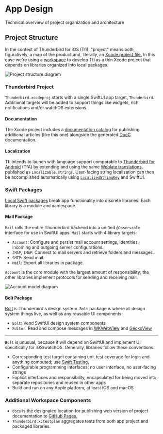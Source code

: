 # App Design

Technical overview of project organization and architecture

## Project Structure

In the context of Thunderbird for iOS (Tfi), "project" means both, figuratively, a map of the product and, literally, an [Xcode project file.](https://developer.apple.com/documentation/xcode/creating-an-xcode-project-for-an-app) In this case we're using a [workspace](https://developer.apple.com/documentation/xcode/projects-and-workspaces) to develop Tfi as a thin Xcode project that depends on libraries organized into local packages.

![Project structure diagram](design-project.svg)

### Thunderbird Project

`Thunderbird.xcodeproj` starts with a single SwiftUI app target, `Thunderbird`. Additional targets will be added to support things like widgets, rich notifications and/or watchOS extensions.

#### Documentation

The Xcode project includes a [documentation catalog](https://developer.apple.com/documentation/xcode/adding-supplemental-content-to-a-documentation-catalog) for publishing additional articles (like this one) alongside the generated [DocC](https://www.swift.org/documentation/docc) documentation.

#### Localization

Tfi intends to launch with language support comparable to [Thunderbird for Android](https://github.com/thunderbird/thunderbird-android) (TfA) by extending and using the same [Weblate translations](hosted.weblate.org/projects/tb-android), published as `Localizable.strings`. User-facing string localization can then be accomplished automatically using [`LocalizedStringKey`](https://developer.apple.com/documentation/swiftui/localizedstringkey) and SwiftUI.

### Swift Packages

[Local Swift packages](https://developer.apple.com/documentation/xcode/organizing-your-code-with-local-packages) break app functionality into discrete libraries. Each library is a module and namespace.

#### Mail Package

`Mail` rolls the entire Thunderbird backend into a unified `@Observable` interface for use in SwiftUI apps. `Mail` starts with 4 library targets:

* `Account`: Configure and persist mail account settings, identities, incoming and outgoing server configurations.
* `JMAP`, `IMAP`: Connect to mail servers and retrieve folders and messages.
* `SMTP`: Send mail.
* `Mail`: Export all libraries in package.

`Account` is the core module with the largest amount of responsibility; the other libraries implement protocols for sending and receiving mail.

![Account model diagram](design-account.svg)

#### Bolt Package

[Bolt](https://bolt.thunderbird.net) is Thunderbird's design system. `Bolt` package is where all design system things live, as well as any reusable UI components:

* `Bolt`: Vend SwiftUI design system components
* `Editor`: Read and compose messages in [WKWebView](https://developer.apple.com/documentation/webkit/wkwebview) and [GeckoView](https://github.com/mozilla/geckoview)

-----

`Bolt` is unusual, because it will depend on SwiftUI and implement UI specifically for iOS/watchOS. Generally, libraries follow these conventions:

* Corresponding test target containing unit test coverage for logic and anything computed; use [Swift Testing.](https://developer.apple.com/documentation/testing)
* Configurable programming interfaces; no user interface, no user-facing strings
* Explicit interfaces and responsibility, encapsulated for being moved into separate repositories and reused in other apps
* Build and run on any Apple platform, at least iOS and macOS

### Additional Workspace Components

* `docs` is the designated location for publishing web version of project documentation to [GitHub Pages.](https://pages.github.com)
* `Thunderbird.xctestplan` aggregates tests from both app project and packaged libraries.
